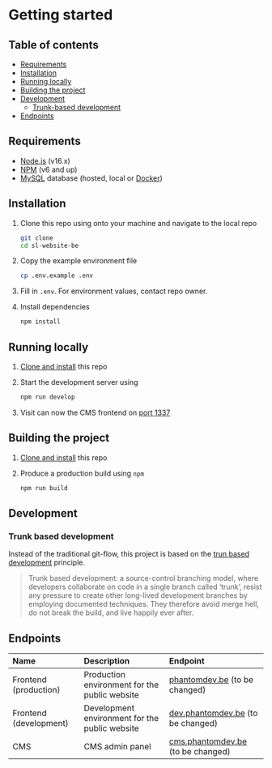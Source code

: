 # Getting started

## Table of contents

- [Requirements](#requirements)
- [Installation](#installation)
- [Running locally](#running-locally)
- [Building the project](#building-the-project)
- [Development](#development)
  - [Trunk-based development](#trunk-based-development)
- [Endpoints](#endpoints)

## Requirements

- [Node.js](https://nodejs.org) (v16.x)
- [NPM](https://npmjs.com) (v6 and up)
- [MySQL](https://www.mysql.com) database (hosted, local or [Docker](https://www.docker.com/))

## Installation

1. Clone this repo using onto your machine and navigate to the local repo

   ```bash
   git clone
   cd sl-website-be
   ```

2. Copy the example environment file

   ```bash
   cp .env.example .env
   ```

3. Fill in `.env`. For environment values, contact repo owner.
4. Install dependencies

   ```bash
   npm install
   ```

## Running locally

1. [Clone and install](#installation) this repo
2. Start the development server using

   ```bash
   npm run develop
   ```

3. Visit can now the CMS frontend on [port 1337](http://localhost:1337)

## Building the project

1. [Clone and install](#installation) this repo
2. Produce a production build using `npm`

   ```bash
   npm run build
   ```

## Development

### Trunk based development

Instead of the traditional git-flow, this project is based on the [trun based development](https://trunkbaseddevelopment.com/) principle.

> Trunk based development: a source-control branching model, where developers collaborate on code in a single branch called ‘trunk’, resist any pressure to create other long-lived development branches by employing documented techniques. They therefore avoid merge hell, do not break the build, and live happily ever after.

## Endpoints

| Name                   | Description                                    | Endpoint                                                       |
| :--------------------- | :--------------------------------------------- | :------------------------------------------------------------- |
| Frontend (production)  | Production environment for the public website  | [phantomdev.be](https://www.phantomdev.be) (to be changed)     |
| Frontend (development) | Development environment for the public website | [dev.phantomdev.be](https://dev.phantomdev.be) (to be changed) |
| CMS                    | CMS admin panel                                | [cms.phantomdev.be](https://cms.phantomdev.be) (to be changed) |
